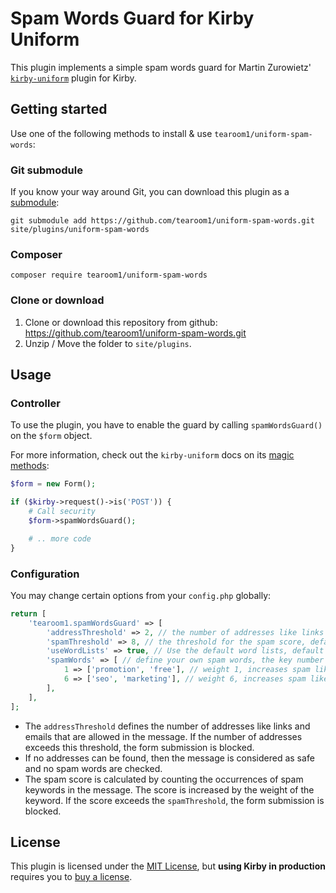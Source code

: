 # Spam Words Guard for Kirby Uniform

This plugin implements a simple spam words guard for Martin Zurowietz' [`kirby-uniform`](https://github.com/mzur/kirby-uniform) plugin for Kirby.

## Getting started

Use one of the following methods to install & use `tearoom1/uniform-spam-words`:


### Git submodule

If you know your way around Git, you can download this plugin as a [submodule](https://github.com/blog/2104-working-with-submodules):

```text
git submodule add https://github.com/tearoom1/uniform-spam-words.git site/plugins/uniform-spam-words
```


### Composer

```text
composer require tearoom1/uniform-spam-words
```


### Clone or download

1. Clone or download this repository from github: https://github.com/tearoom1/uniform-spam-words.git
2. Unzip / Move the folder to `site/plugins`.


## Usage

### Controller

To use the plugin, you have to enable the guard by calling `spamWordsGuard()` on the `$form` object.

For more information, check out the `kirby-uniform` docs on its [magic methods](https://kirby-uniform.readthedocs.io/en/latest/guards/guards/#magic-methods):

```php
$form = new Form();

if ($kirby->request()->is('POST')) {
    # Call security
    $form->spamWordsGuard();

    # .. more code
}
```


### Configuration

You may change certain options from your `config.php` globally:

```php
return [
    'tearoom1.spamWordsGuard' => [
        'addressThreshold' => 2, // the number of addresses like links and emails that are allowed, default 2
        'spamThreshold' => 8, // the threshold for the spam score, default 8
        'useWordLists' => true, // Use the default word lists, default true
        'spamWords' => [ // define your own spam words, the key number defines the weight of the words
            1 => ['promotion', 'free'], // weight 1, increases spam likelihood only a little
            6 => ['seo', 'marketing'], // weight 6, increases spam likelihood a lot
        ],
    ],
];
```

- The `addressThreshold` defines the number of addresses like links and emails that are allowed in the message. If the number of addresses exceeds this threshold, the form submission is blocked.
- If no addresses can be found, then the message is considered as safe and no spam words are checked.
- The spam score is calculated by counting the occurrences of spam keywords in the message. The score is increased by the weight of the keyword. If the score exceeds the `spamThreshold`, the form submission is blocked.

## License

This plugin is licensed under the [MIT License](LICENSE), but **using Kirby in production** requires you to [buy a license](https://getkirby.com/buy).
